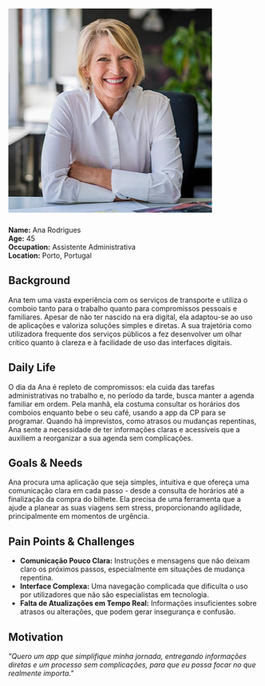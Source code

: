 # ![Ana Rodrigues](Ana.jpg)  
**Name:** Ana Rodrigues  
**Age:** 45  
**Occupation:** Assistente Administrativa  
**Location:** Porto, Portugal  

## Background  
Ana tem uma vasta experiência com os serviços de transporte e utiliza o comboio tanto para o trabalho quanto para compromissos pessoais e familiares. Apesar de não ter nascido na era digital, ela adaptou-se ao uso de aplicações e valoriza soluções simples e diretas. A sua trajetória como utilizadora frequente dos serviços públicos a fez desenvolver um olhar crítico quanto à clareza e à facilidade de uso das interfaces digitais.

## Daily Life  
O dia da Ana é repleto de compromissos: ela cuida das tarefas administrativas no trabalho e, no período da tarde, busca manter a agenda familiar em ordem. Pela manhã, ela costuma consultar os horários dos comboios enquanto bebe o seu café, usando a app da CP para se programar. Quando há imprevistos, como atrasos ou mudanças repentinas, Ana sente a necessidade de ter informações claras e acessíveis que a auxiliem a reorganizar a sua agenda sem complicações.

## Goals & Needs  
Ana procura uma aplicação que seja simples, intuitiva e que ofereça uma comunicação clara em cada passo - desde a consulta de horários até a finalização da compra do bilhete. Ela precisa de uma ferramenta que a ajude a planear as suas viagens sem stress, proporcionando agilidade, principalmente em momentos de urgência.

## Pain Points & Challenges  
- **Comunicação Pouco Clara:** Instruções e mensagens que não deixam claro os próximos passos, especialmente em situações de mudança repentina.
- **Interface Complexa:** Uma navegação complicada que dificulta o uso por utilizadores que não são especialistas em tecnologia.
- **Falta de Atualizações em Tempo Real:** Informações insuficientes sobre atrasos ou alterações, que podem gerar insegurança e confusão.

## Motivation  
*"Quero um app que simplifique minha jornada, entregando informações diretas e um processo sem complicações, para que eu possa focar no que realmente importa."*